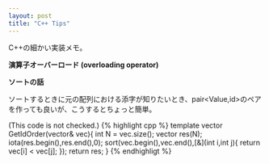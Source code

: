 ```yaml
---
layout: post
title: "C++ Tips"
---
```


C++の細かい実装メモ。

**演算子オーバーロード (overloading operator)**

**ソートの話**

ソートするときに元の配列における添字が知りたいとき、pair<Value,id>のペアを作っても良いが、こうするとちょっと簡単。

(This code is not checked.)
{% highlight cpp %}
template<class T>
vector<int> GetIdOrder(vector<T>& vec){
  int N = vec.size();
  vector<int> res(N);
  iota(res.begin(),res.end(),0);
  sort(vec.begin(),vec.end(),[&](int i,int j){
    return vec[i] < vec[j];
  });
  return res;
}
{% endhighligt %}

